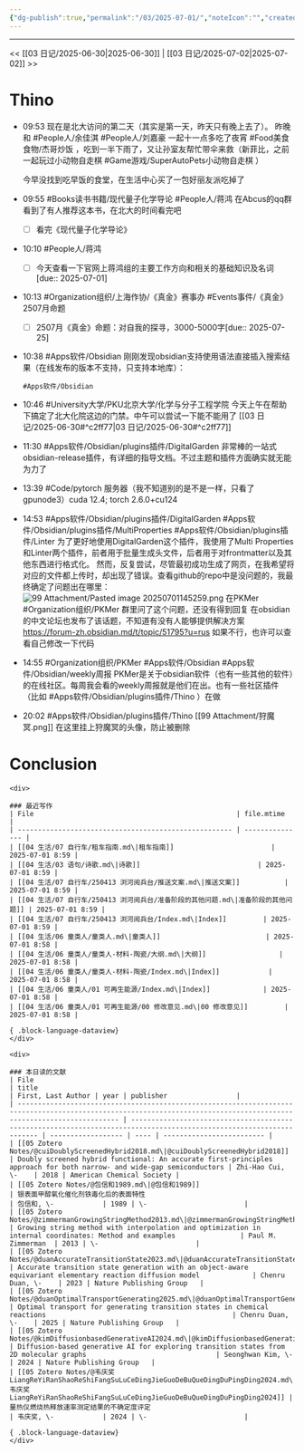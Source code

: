 ```yaml
---
{"dg-publish":true,"permalink":"/03/2025-07-01/","noteIcon":"","created":"2025-01-31T00:35","updated":"2025-07-01T20:02"}
---
```



---
<< [[03 日记/2025-06-30\|2025-06-30]]  |  [[03 日记/2025-07-02\|2025-07-02]]  >>

# Thino
- 09:53 
    现在是北大访问的第二天（其实是第一天，昨天只有晚上去了）。
    昨晚和 #People人/余佳淇  #People人/刘嘉豪 一起十一点多吃了夜宵 #Food美食食物/杰哥炒饭 ，吃到一半下雨了，又让孙室友帮忙带伞来救（新菲比，之前一起玩过小动物自走棋 #Game游戏/SuperAutoPets小动物自走棋 ）
    
    今早没找到吃早饭的食堂，在生活中心买了一包好丽友派吃掉了 
- 09:55 
    #Books读书书籍/现代量子化学导论 #People人/蒋鸿 
    在Abcus的qq群看到了有人推荐这本书，在北大的时间看完吧
    - [ ] 看完《现代量子化学导论》 
- 10:10
    #People人/蒋鸿 
    - [ ] 今天查看一下官网上蒋鸿组的主要工作方向和相关的基础知识及名词[due:: 2025-07-01]
- 10:13 
    #Organization组织/上海作协/《真金》赛事办
    #Events事件/《真金》2507月命题
    - [ ] 2507月《真金》命题：对自我的探寻，3000-5000字[due:: 2025-07-25] 
- 10:38 
    #Apps软件/Obsidian 
    刚刚发现obsidian支持使用语法直接插入搜索结果（在线发布的版本不支持，只支持本地库）：
    ```query
    #Apps软件/Obsidian 
    ``` 
- 10:46 
    #University大学/PKU北京大学/化学与分子工程学院
    今天上午在帮助下搞定了北大化院这边的门禁。中午可以尝试一下能不能用了
    [[03 日记/2025-06-30#^c2ff77\|03 日记/2025-06-30#^c2ff77]] 
- 11:30 
    #Apps软件/Obsidian/plugins插件/DigitalGarden
    非常棒的一站式obsidian-release插件，有详细的指导文档。不过主题和插件方面确实就无能为力了 
- 13:39 
    #Code/pytorch 
    服务器（我不知道别的是不是一样，只看了gpunode3）cuda 12.4; torch 2.6.0+cu124 
- 14:53
    #Apps软件/Obsidian/plugins插件/DigitalGarden #Apps软件/Obsidian/plugins插件/MultiProperties #Apps软件/Obsidian/plugins插件/Linter
    为了更好地使用DigitalGarden这个插件，我使用了Multi Properties和Linter两个插件，前者用于批量生成头文件，后者用于对frontmatter以及其他东西进行格式化。
    然而，反复尝试，尽管最初成功生成了网页，在我希望将对应的文件都上传时，却出现了错误。查看github的repo中是没问题的，我最终确定了问题出在哪里：
    ![99 Attachment/Pasted image 20250701145259.png](/img/user/99%20Attachment/Pasted%20image%2020250701145259.png)
    在PKMer #Organization组织/PKMer 群里问了这个问题，还没有得到回复
    在obsidian的中文论坛也发布了该话题，不知道有没有人能够提供解决方案 https://forum-zh.obsidian.md/t/topic/51795?u=rus 如果不行，也许可以查看自己修改一下代码
- 14:55 
    #Organization组织/PKMer 
    #Apps软件/Obsidian 
    #Apps软件/Obsidian/weekly周报 
    PKMer是关于obsidian软件（也有一些其他的软件）的在线社区。每周我会看的weekly周报就是他们在出。也有一些社区插件（比如 #Apps软件/Obsidian/plugins插件/Thino ）在做 
- 20:02 
    #Apps软件/Obsidian/plugins插件/Thino 
    [[99 Attachment/狩魔冥.png]]
    在这里挂上狩魔冥的头像，防止被删除 


# Conclusion
````ad-flex
<div>

### 最近写作
| File                                                  | file.mtime      |
| ----------------------------------------------------- | --------------- |
| [[04 生活/07 自行车/租车指南.md\|租车指南]]                        | 2025-07-01 8:59 |
| [[04 生活/03 语句/诗歌.md\|诗歌]]                             | 2025-07-01 8:59 |
| [[04 生活/07 自行车/250413 浏河阅兵台/推送文案.md\|推送文案]]           | 2025-07-01 8:59 |
| [[04 生活/07 自行车/250413 浏河阅兵台/准备阶段的其他问题.md\|准备阶段的其他问题]] | 2025-07-01 8:59 |
| [[04 生活/07 自行车/250413 浏河阅兵台/Index.md\|Index]]         | 2025-07-01 8:59 |
| [[04 生活/06 童类人/童类人.md\|童类人]]                          | 2025-07-01 8:58 |
| [[04 生活/06 童类人/童类人-材料-陶瓷/大纲.md\|大纲]]                  | 2025-07-01 8:58 |
| [[04 生活/06 童类人/童类人-材料-陶瓷/Index.md\|Index]]            | 2025-07-01 8:58 |
| [[04 生活/06 童类人/01 可再生能源/Index.md\|Index]]             | 2025-07-01 8:58 |
| [[04 生活/06 童类人/01 可再生能源/00 修改意见.md\|00 修改意见]]         | 2025-07-01 8:58 |

{ .block-language-dataview}
</div>

<div>

### 本日读的文献
| File                                                                                                                                                                  | title                                                                                                                 | First, Last Author | year | publisher                 |
| --------------------------------------------------------------------------------------------------------------------------------------------------------------------- | --------------------------------------------------------------------------------------------------------------------- | ------------------ | ---- | ------------------------- |
| [[05 Zotero Notes/@cuiDoublyScreenedHybrid2018.md\|@cuiDoublyScreenedHybrid2018]]                                                                                     | Doubly screened hybrid functional: An accurate first-principles approach for both narrow- and wide-gap semiconductors | Zhi-Hao Cui, \-    | 2018 | American Chemical Society |
| [[05 Zotero Notes/@包信和1989.md\|@包信和1989]]                                                                                                                             | 银表面甲醇氧化催化剂铁毒化后的表面特性                                                                                                   | 包信和, \-            | 1989 | \-                        |
| [[05 Zotero Notes/@zimmermanGrowingStringMethod2013.md\|@zimmermanGrowingStringMethod2013]]                                                                           | Growing string method with interpolation and optimization in internal coordinates: Method and examples                | Paul M. Zimmerman  | 2013 | \-                        |
| [[05 Zotero Notes/@duanAccurateTransitionState2023.md\|@duanAccurateTransitionState2023]]                                                                             | Accurate transition state generation with an object-aware equivariant elementary reaction diffusion model             | Chenru Duan, \-    | 2023 | Nature Publishing Group   |
| [[05 Zotero Notes/@duanOptimalTransportGenerating2025.md\|@duanOptimalTransportGenerating2025]]                                                                       | Optimal transport for generating transition states in chemical reactions                                              | Chenru Duan, \-    | 2025 | Nature Publishing Group   |
| [[05 Zotero Notes/@kimDiffusionbasedGenerativeAI2024.md\|@kimDiffusionbasedGenerativeAI2024]]                                                                         | Diffusion-based generative AI for exploring transition states from 2D molecular graphs                                | Seonghwan Kim, \-  | 2024 | Nature Publishing Group   |
| [[05 Zotero Notes/@韦庆奖LiangReYiRanShaoReShiFangSuLuCeDingJieGuoDeBuQueDingDuPingDing2024.md\|@韦庆奖LiangReYiRanShaoReShiFangSuLuCeDingJieGuoDeBuQueDingDuPingDing2024]] | 量热仪燃烧热释放速率测定结果的不确定度评定                                                                                                 | 韦庆奖, \-            | 2024 | \-                        |

{ .block-language-dataview}
</div>
````